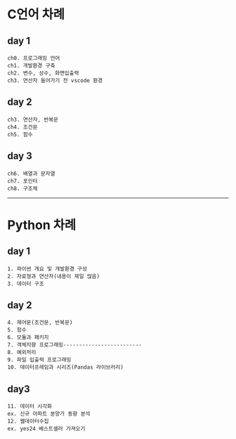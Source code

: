 # C언어 차례

## day 1    
    ch0. 프로그래밍 언어    
    ch1. 개발환경 구축    
    ch2. 변수, 상수, 화면입출력    
    ch3. 연산자 들어가기 전 vscode 환경    

## day 2    
    ch3. 연산자, 반복문    
    ch4. 조건문    
    ch5. 함수    

## day 3    
    ch6. 배열과 문자열    
    ch7. 포인터    
    ch8. 구조체    

---
# Python 차례

## day 1

```
1. 파이썬 개요 및 개발환경 구성
2. 자료형과 연산자(내용이 제일 많음)
3. 데이터 구조
```


## day 2

```
4. 제어문(조건문, 반복문)
5. 함수
6. 모듈과 패키지
7. 객체지향 프로그래밍-------------------------
8. 예외처리
9. 파일 입출력 프로그래밍
10. 데이터프레임과 시리즈(Pandas 라이브러리)
```


## day3

```
11. 데이터 시각화
ex. 신규 아파트 분양가 동향 분석
12. 웹데이터수집
ex. yes24 베스트셀러 가져오기
```
